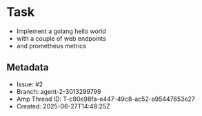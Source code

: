 # Task

- Implement a golang hello world
- with a couple of web endpoints
- and prometheus metrics

## Metadata

- Issue: #2
- Branch: agent-2-3013299799
- Amp Thread ID: T-c90e98fa-e447-49c8-ac52-a95447653e27
- Created: 2025-06-27T14:48:25Z
